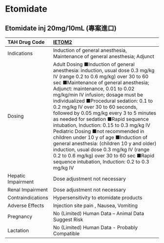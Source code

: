 # Etomidate

## Etomidate inj 20mg/10mL (專案進口)

| TAH Drug Code      | [IETOM2](https://www.tahsda.org.tw/drugs/hissearch.php?drug_code=IETOM2)                                                                                                                                                                                                                                                                                                                                                                                                                                                                                                                                                                                                                                                      |
|:-------------------|:------------------------------------------------------------------------------------------------------------------------------------------------------------------------------------------------------------------------------------------------------------------------------------------------------------------------------------------------------------------------------------------------------------------------------------------------------------------------------------------------------------------------------------------------------------------------------------------------------------------------------------------------------------------------------------------------------------------------------|
| Indications        | Induction of general anesthesia, Maintenance of general anesthesia; Adjunct                                                                                                                                                                                                                                                                                                                                                                                                                                                                                                                                                                                                                                                   |
| Dosing             | Adult Dosing ■Induction of general anesthesia: induction, usual dose 0.3 mg/kg IV (range 0.2 to 0.6 mg/kg) over 30 to 60 sec ■Maintenance of general anesthesia; Adjunct: maintenance, 0.01 to 0.02 mg/kg/min IV infusion; dosage must be individualized ■Procedural sedation: 0.1 to 0.2 mg/kg IV over 30 to 60 seconds, followed by 0.05 mg/kg every 3 to 5 minutes as needed for sedation ■Rapid sequence intubation, Induction: 0.15 to 0.3 mg/kg IV Pediatric Dosing ■not recommended in children under 10 y of age ■Induction of general anesthesia: (children 10 y and older) induction, usual dose 0.3 mg/kg IV (range 0.2 to 0.6 mg/kg) over 30 to 60 sec ■Rapid sequence intubation, Induction: 0.2 to 0.3 mg/kg IV |
| Hepatic Impairment | Dose adjustment not necessary                                                                                                                                                                                                                                                                                                                                                                                                                                                                                                                                                                                                                                                                                                 |
| Renal Impairment   | Dose adjustment not necessary                                                                                                                                                                                                                                                                                                                                                                                                                                                                                                                                                                                                                                                                                                 |
| Contraindications  | Hypersensitivity to etomidate products                                                                                                                                                                                                                                                                                                                                                                                                                                                                                                                                                                                                                                                                                        |
| Adverse Effects    | Injection site pain , Nausea, Vomiting                                                                                                                                                                                                                                                                                                                                                                                                                                                                                                                                                                                                                                                                                        |
| Pregnancy          | No (Limited) Human Data – Animal Data Suggest Risk                                                                                                                                                                                                                                                                                                                                                                                                                                                                                                                                                                                                                                                                            |
| Lactation          | No (Limited) Human Data - Probably Compatible                                                                                                                                                                                                                                                                                                                                                                                                                                                                                                                                                                                                                                                                                 |

